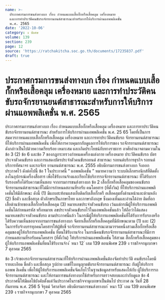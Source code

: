 ```yaml
---
name: >-
  ประกาศกรมการขนส่งทางบก เรื่อง กำหนดแบบเสื้อกั๊กหรือเสื้อคลุม เครื่องหมาย
  และการทำประวัติคนขับรถจักรยานยนต์สาธารณะสำหรับการให้บริการผ่านแอพพลิเคชั่น
  พ.ศ. 2565
date: '2022-10-06'
category: ง พิเศษ
volume: 139
section: 239
page: 12
source: 'https://ratchakitcha.soc.go.th/documents/17235837.pdf'
draft: true
---
```


# ประกาศกรมการขนส่งทางบก เรื่อง กำหนดแบบเสื้อกั๊กหรือเสื้อคลุม เครื่องหมาย และการทำประวัติคนขับรถจักรยานยนต์สาธารณะสำหรับการให้บริการผ่านแอพพลิเคชั่น พ.ศ. 2565

ประกาศกรมการขนส่งทางบก เรื่อง กำหนดแบบเสื้อกั๊กหรือเสื้อคลุม เครื่องหมาย และการทาประวัติคนขับรถจักรยานยนต์สาธารณะ สำหรับการให้บริการผ่านแอพพลิเคชั่น พ.ศ. 25 65 โดยที่เป็นการสมควรกาหนดแบบเสื้อกั๊กหรือเสื้อคลุม เครื่องหมาย และการทาประวัติคนขับรถ จักรยานยนต์สาธารณะที่ให้บริการผ่านแอพพลิเคชั่น เพื่อให้การควบคุมกากับดูแลการให้บริการของ รถจักรยานยนต์สาธารณะดังกล่าวเป็นไปด้วยความเรียบร้อย เหมาะสม และเกิดประโยชน์กับทางราชการ อาศัยอำนาจตามความในข้อ 3 (2) ข้อ 6 และข้อ 7 ของกฎกระทรวงกำหนดเครื่องแต่งกาย เครื่องหมาย ประวัติคนขับรถ บัตรประจาตัวคนขับรถ และการแสดงบัตรประจำตัวคนขับรถยนต์ สาธารณะ รถยนต์บริการธุรกิจ รถยนต์บริการทัศนาจร และรถจักร ยานยนต์สาธารณะ พ.ศ. 2555 อธิบดีกรมการขนส่งทางบก จึงออกประกาศไว้ ดังต่อไปนี้ ข้อ 1 ในประกาศนี้ “ แอพพลิเคชั่น ” หมายความว่า ระบบอิเล็กทรอนิกส์ที่ติดตั้งลงในอุปกรณ์เครื่องสื่อสาร เพื่อใช้รับงานจ้างและเรียกใช้บริการรถจักรยานยนต์สาธารณะ ที่ได้รับการรับรองหรือได้รับความเห็นชอบ จากกรมการขนส่งทางบก ข้อ 2 เสื้อกั๊กหรือเสื้อคลุมของคนขับรถจักรยานยนต์สาธารณะที่ไม่มีการกำหนดสถานที่รอรับ คนโดยสาร (ที่ตั้งวิน) ที่ให้บริการผ่านแอพพลิเคชั่นให้มีลักษณะ ดังนี้ (1) มีแถบสะท้อนแสงเย็บติดกับเสื้อกั๊กหรื อเสื้อคลุมทั้งด้านหน้าและด้านหลัง (2) ชื่อตัว และชื่อสกุล ตัวอักษรเป็นภาษาไทย และภาษาอังกฤษ ซึ่งมองเห็นและอ่านได้ง่าย ติดที่อกเสื้อด้านซ้ายของเสื้อกั๊กหรือเสื้อคลุม (3) หมายเลขประจำตัวคนขับรถ เว้นแต่กรณีผู้ให้บริการแอพพลิเคชั่นได้กำหนดรหัส หรือหมายเ ลขประจาตัวคนขับรถไว้ในแอพพลิเคชั่นแล้ว ให้ถือว่าได้แสดงหมายเลขประจาตัวคนขับรถ ตามประกาศนี้แล้ว ในกรณีผู้ให้บริการแอพพลิเคชั่นที่ได้รับการรับรองหรือได้รับความเห็นชอบจากกรมการขนส่งทางบก จัดทาเสื้อกั๊กหรือเสื้อคลุมที่มีลักษณะตาม (1) และ (2) ในการรับจ้างบรรทุกคนโดยสารให้ผู้ขับขี่ รถจักรยานยนต์สาธารณะตามวรรคหนึ่งสวมเสื้อกั๊กหรือเสื้อคลุมของผู้ให้บริการแอพพลิเคชั่น ที่ตนใช้รับงานจ้าง ในกรณีคนขับรถจักรยานยนต์สาธารณะที่มีการกำหนดสถานที่รอรับคนโดยสาร (ที่ตั้งวิน) ให้บริการผ่านแอพพลิเคชั่น ให้สวมเ สื้อกั๊กหรือเสื้อคลุมของผู้ให้บริการแอพพลิเคชั่นที่ตนใช้รับงานจ้าง ้ หนา 12 ่ เลม 139 ตอนพิเศษ 239 ง ราชกิจจานุเบกษา 7 ตุลาคม 2565

ข้อ 3 เจ้าของรถจักรยานยนต์สาธารณะที่ให้บริการผ่านแอพพลิเคชั่นต้องจัดทำประวัติ คนขับรถโดยมีรายละเอียด ชื่อตัว และชื่อสกุล รูปถ่าย เลขที่ใบอนุญาตขับรถจักรยานยนต์สาธารณะ กับผู้ให้บริการแอพพ ลิเคชั่น เพื่อให้ผู้ให้บริการแอพพลิเคชั่นจัดเก็บไว้ในฐานข้อมูลสาหรับแสดงให้กับ ผู้ใช้บริการรถจักรยานยนต์สาธารณะ และให้กรมการขนส่งทางบกใช้สำหรับการตรวจสอบและกำกับดูแล ข้อ 4 ประกาศนี้ให้มีผลใช้บังคับตั้งแต่วันประกาศในราชกิจจานุเบกษาเป็นต้นไป ประกาศ ณ วันที่ 28 กันยายน พ.ศ. 256 5 จิรุตม์ วิศาลจิตร อธิบดีกรมการขนส่งทางบก ้ หนา 13 ่ เลม 139 ตอนพิเศษ 239 ง ราชกิจจานุเบกษา 7 ตุลาคม 2565

